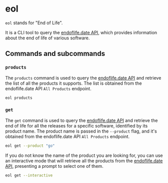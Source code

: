 # eol

`eol` stands for "End of Life".

It is a CLI tool to query the [endoflife.date API][endoflife_api_url], which provides information about the end of life of various software.

## Commands and subcommands

### `products`

The `products` command is used to query the [endoflife.date API][endoflife_api_url] and retrieve the list of all the products it supports. The list is obtained from the endoflife.date API `All Products` endpoint.

```bash
eol products
```

### `get`

The `get` command is used to query the [endoflife.date API][endoflife_api_url] and retrieve the end of life for all the releases for a specific software, identified by its product name. The product name is passed in the `--product` flag, and it's obtained from the endoflife.date API `All Products` endpoint.

```bash
eol get --product "go"
```

If you do not know the name of the product you are looking for, you can use an interactive mode that will retrieve all the products from the [endoflife.date API][endoflife_api_url], presenting a prompt to select one of them.

```bash
eol get --interactive
```

[endoflife_api_url]: https://endoflife.date/docs/api
